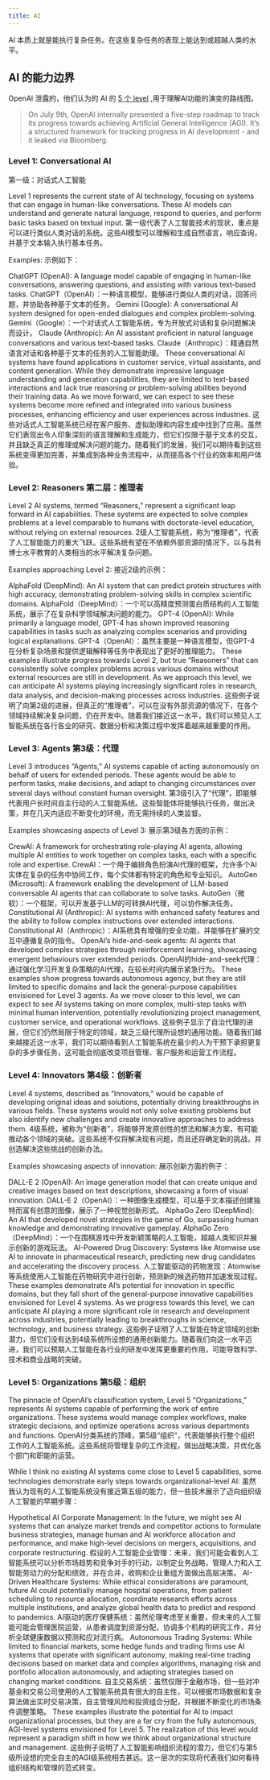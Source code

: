 ```yaml
---
title: AI
---
```


AI 本质上就是能执行复杂任务。在这些复杂任务的表现上能达到或超越人类的水平。

## AI 的能力边界
OpenAI 泄露的，他们认为的 AI 的 [5 个 level](https://medium.com/@dheeren.velu/ais-s-5-level-framework-to-agi-2d0ef4880f95) ,用于理解AI功能的演变的路线图。
> On July 9th, OpenAI internally presented a five-step roadmap to track its progress towards achieving Artificial General Intelligence (AGI). 
> It’s a structured framework for tracking progress in AI development - and it leaked via Bloomberg.



### Level 1: Conversational AI
第一级：对话式人工智能

Level 1 represents the current state of AI technology, focusing on systems that can engage in human-like conversations. These AI models can understand and generate natural language, respond to queries, and perform basic tasks based on textual input.
第一级代表了人工智能技术的现状，重点是可以进行类似人类对话的系统。这些AI模型可以理解和生成自然语言，响应查询，并基于文本输入执行基本任务。

Examples: 示例如下：

ChatGPT (OpenAI): A language model capable of engaging in human-like conversations, answering questions, and assisting with various text-based tasks.
ChatGPT（OpenAI）：一种语言模型，能够进行类似人类的对话，回答问题，并协助各种基于文本的任务。
Gemini (Google): A conversational AI system designed for open-ended dialogues and complex problem-solving.
Gemini（Google）：一个对话式人工智能系统，专为开放式对话和复杂问题解决而设计。
Claude (Anthropic): An AI assistant proficient in natural language conversations and various text-based tasks.
Claude（Anthropic）：精通自然语言对话和各种基于文本的任务的人工智能助理。
These conversational AI systems have found applications in customer service, virtual assistants, and content generation. While they demonstrate impressive language understanding and generation capabilities, they are limited to text-based interactions and lack true reasoning or problem-solving abilities beyond their training data. As we move forward, we can expect to see these systems become more refined and integrated into various business processes, enhancing efficiency and user experiences across industries.
这些对话式人工智能系统已经在客户服务、虚拟助理和内容生成中找到了应用。虽然它们表现出令人印象深刻的语言理解和生成能力，但它们仅限于基于文本的交互，并且缺乏真正的推理或解决问题的能力。随着我们的发展，我们可以期待看到这些系统变得更加完善，并集成到各种业务流程中，从而提高各个行业的效率和用户体验。

### Level 2: Reasoners 第二层：推理者
Level 2 AI systems, termed “Reasoners,” represent a significant leap forward in AI capabilities. These systems are expected to solve complex problems at a level comparable to humans with doctorate-level education, without relying on external resources.
2级人工智能系统，称为“推理者”，代表了人工智能能力的重大飞跃。这些系统有望在不依赖外部资源的情况下，以与具有博士水平教育的人类相当的水平解决复杂问题。

Examples approaching Level 2:
接近2级的示例：

AlphaFold (DeepMind): An AI system that can predict protein structures with high accuracy, demonstrating problem-solving skills in complex scientific domains.
AlphaFold（DeepMind）：一个可以高精度预测蛋白质结构的人工智能系统，展示了在复杂科学领域解决问题的能力。
GPT-4 (OpenAI): While primarily a language model, GPT-4 has shown improved reasoning capabilities in tasks such as analyzing complex scenarios and providing logical explanations.
GPT-4（OpenAI）：虽然主要是一种语言模型，但GPT-4在分析复杂场景和提供逻辑解释等任务中表现出了更好的推理能力。
These examples illustrate progress towards Level 2, but true “Reasoners” that can consistently solve complex problems across various domains without external resources are still in development. As we approach this level, we can anticipate AI systems playing increasingly significant roles in research, data analysis, and decision-making processes across industries.
这些例子说明了向第2级的进展，但真正的“推理者”，可以在没有外部资源的情况下，在各个领域持续解决复杂问题，仍在开发中。随着我们接近这一水平，我们可以预见人工智能系统在各行各业的研究、数据分析和决策过程中发挥着越来越重要的作用。

### Level 3: Agents 第3级：代理
Level 3 introduces “Agents,” AI systems capable of acting autonomously on behalf of users for extended periods. These agents would be able to perform tasks, make decisions, and adapt to changing circumstances over several days without constant human oversight.
第3级引入了“代理”，即能够代表用户长时间自主行动的人工智能系统。这些智能体将能够执行任务，做出决策，并在几天内适应不断变化的环境，而无需持续的人类监督。

Examples showcasing aspects of Level 3:
展示第3级各方面的示例：

CrewAI: A framework for orchestrating role-playing AI agents, allowing multiple AI entities to work together on complex tasks, each with a specific role and expertise.
CrewAI：一个用于编排角色扮演AI代理的框架，允许多个AI实体在复杂的任务中协同工作，每个实体都有特定的角色和专业知识。
AutoGen (Microsoft): A framework enabling the development of LLM-based conversable AI agents that can collaborate to solve tasks.
AutoGen（微软）：一个框架，可以开发基于LLM的可转换AI代理，可以协作解决任务。
Constitutional AI (Anthropic): AI systems with enhanced safety features and the ability to follow complex instructions over extended interactions.
Constitutional AI（Anthropic）：AI系统具有增强的安全功能，并能够在扩展的交互中遵循复杂的指令。
OpenAI’s hide-and-seek agents: AI agents that developed complex strategies through reinforcement learning, showcasing emergent behaviours over extended periods.
OpenAI的hide-and-seek代理：通过强化学习开发复杂策略的AI代理，在较长时间内展示紧急行为。
These examples show progress towards autonomous agency, but they are still limited to specific domains and lack the general-purpose capabilities envisioned for Level 3 agents. As we move closer to this level, we can expect to see AI systems taking on more complex, multi-step tasks with minimal human intervention, potentially revolutionizing project management, customer service, and operational workflows.
这些例子显示了自治代理的进展，但它们仍然局限于特定的领域，缺乏三级代理所设想的通用功能。随着我们越来越接近这一水平，我们可以期待看到人工智能系统在最少的人为干预下承担更复杂的多步骤任务，这可能会彻底改变项目管理、客户服务和运营工作流程。

### Level 4: Innovators 第4级：创新者
Level 4 systems, described as “Innovators,” would be capable of developing original ideas and solutions, potentially driving breakthroughs in various fields. These systems would not only solve existing problems but also identify new challenges and create innovative approaches to address them.
4级系统，被称为“创新者”，将能够开发原创性的想法和解决方案，有可能推动各个领域的突破。这些系统不仅将解决现有问题，而且还将确定新的挑战，并创造解决这些挑战的创新办法。

Examples showcasing aspects of innovation:
展示创新方面的例子：

DALL-E 2 (OpenAI): An image generation model that can create unique and creative images based on text descriptions, showcasing a form of visual innovation.
DALL-E 2（OpenAI）：一种图像生成模型，可以基于文本描述创建独特而富有创意的图像，展示了一种视觉创新形式。
AlphaGo Zero (DeepMind): An AI that developed novel strategies in the game of Go, surpassing human knowledge and demonstrating innovative gameplay.
AlphaGo Zero（DeepMind）：一个在围棋游戏中开发新颖策略的人工智能，超越人类知识并展示创新的游戏玩法。
AI-Powered Drug Discovery: Systems like Atomwise use AI to innovate in pharmaceutical research, predicting new drug candidates and accelerating the discovery process.
人工智能驱动的药物发现：Atomwise等系统使用人工智能在药物研究中进行创新，预测新的候选药物并加速发现过程。
These examples demonstrate AI’s potential for innovation in specific domains, but they fall short of the general-purpose innovative capabilities envisioned for Level 4 systems. As we progress towards this level, we can anticipate AI playing a more significant role in research and development across industries, potentially leading to breakthroughs in science, technology, and business strategy.
这些例子证明了人工智能在特定领域的创新潜力，但它们没有达到4级系统所设想的通用创新能力。随着我们向这一水平迈进，我们可以预期人工智能在各行业的研发中发挥更重要的作用，可能导致科学、技术和商业战略的突破。

### Level 5: Organizations 第5级：组织
The pinnacle of OpenAI’s classification system, Level 5 “Organizations,” represents AI systems capable of performing the work of entire organizations. These systems would manage complex workflows, make strategic decisions, and optimize operations across various departments and functions.
OpenAI分类系统的顶峰，第5级“组织”，代表能够执行整个组织工作的人工智能系统。这些系统将管理复杂的工作流程，做出战略决策，并优化各个部门和职能的运营。

While I think no existing AI systems come close to Level 5 capabilities, some technologies demonstrate early steps towards organizational-level AI:
虽然我认为现有的人工智能系统没有接近第五级的能力，但一些技术展示了迈向组织级人工智能的早期步骤：

Hypothetical AI Corporate Management: In the future, we might see AI systems that can analyze market trends and competitor actions to formulate business strategies, manage human and AI workforce allocation and performance, and make high-level decisions on mergers, acquisitions, and corporate restructuring.
假设的人工智能企业管理：未来，我们可能会看到人工智能系统可以分析市场趋势和竞争对手的行动，以制定业务战略，管理人力和人工智能劳动力的分配和绩效，并在合并，收购和企业重组方面做出高层决策。
AI-Driven Healthcare Systems: While ethical considerations are paramount, future AI could potentially manage hospital operations, from patient scheduling to resource allocation, coordinate research efforts across multiple institutions, and analyze global health data to predict and respond to pandemics.
AI驱动的医疗保健系统：虽然伦理考虑至关重要，但未来的人工智能可能会管理医院运营，从患者调度到资源分配，协调多个机构的研究工作，并分析全球健康数据以预测和应对流行病。
Autonomous Trading Systems: While limited to financial markets, some hedge funds and trading firms use AI systems that operate with significant autonomy, making real-time trading decisions based on market data and complex algorithms, managing risk and portfolio allocation autonomously, and adapting strategies based on changing market conditions.
自主交易系统：虽然仅限于金融市场，但一些对冲基金和交易公司使用的人工智能系统具有很大的自主性，可以根据市场数据和复杂算法做出实时交易决策，自主管理风险和投资组合分配，并根据不断变化的市场条件调整策略。
These examples illustrate the potential for AI to impact organizational processes, but they are a far cry from the fully autonomous, AGI-level systems envisioned for Level 5. The realization of this level would represent a paradigm shift in how we think about organizational structure and management.
这些例子说明了人工智能影响组织流程的潜力，但它们与第5级所设想的完全自主的AGI级系统相去甚远。这一层次的实现将代表我们如何看待组织结构和管理的范式转变。